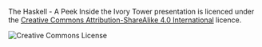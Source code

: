 The Haskell - A Peek Inside the Ivory Tower presentation is licenced under the [Creative Commons Attribution-ShareAlike 4.0 International](http://creativecommons.org/licenses/by-sa/4.0/) licence.

![Creative Commons License](https://i.creativecommons.org/l/by-sa/4.0/88x31.png)

